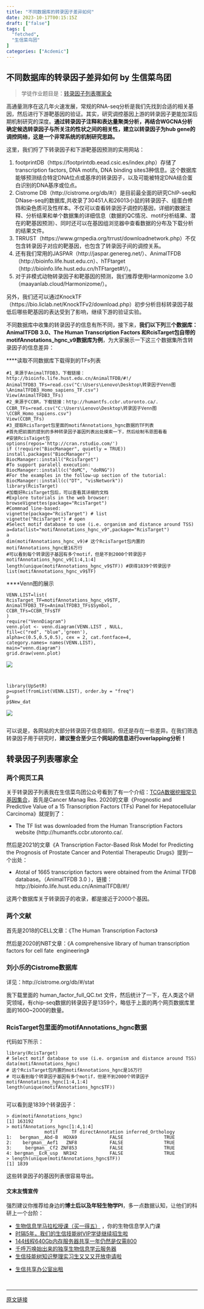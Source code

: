 ```yaml
---
title: "不同数据库的转录因子差异如何"
date: 2023-10-17T00:15:15Z
draft: ["false"]
tags: [
  "fetched",
  "生信菜鸟团"
]
categories: ["Acdemic"]
---
```

不同数据库的转录因子差异如何 by 生信菜鸟团
------
<div><section data-tool="mdnice编辑器" data-website="https://www.mdnice.com"><section data-tool="mdnice编辑器" data-website="https://www.mdnice.com"><blockquote data-tool="mdnice编辑器"><p>学徒作业题目是：<a target="_blank" href="http://mp.weixin.qq.com/s?__biz=MzAxMDkxODM1Ng==&amp;mid=2247518128&amp;idx=1&amp;sn=05606122b4e36bf432f8ea3260a12083&amp;chksm=9b4bc70bac3c4e1d73fd614f1028e67a7679d2690b0d04aa51e969a77f84ab07d16f3f99de3d&amp;scene=21#wechat_redirect" textvalue="转录因子列表哪家全" linktype="text" imgurl="" imgdata="null" data-itemshowtype="0" tab="innerlink" data-linktype="2">转录因子列表哪家全</a></p></blockquote></section><p data-tool="mdnice编辑器">高通量测序在这几年火速发展，常规的RNA-seq分析是我们先找到合适的相关基因，然后进行下游靶基因的验证。其实，研究调控基因上游的转录因子更能加深后期机制研究的深度。<strong>通过转录因子注释和表达量聚类分析，再结合WGCNA分析确定候选转录因子与所关注的性状之间的相关性，建立以转录因子为hub gene的调控网络，这是一个非常系统的机制研究思路。</strong></p><p data-tool="mdnice编辑器">这里，我们捋了下转录因子和下游靶基因预测的实用网站：</p><ol data-tool="mdnice编辑器"><li><section>footprintDB（https://footprintdb.eead.csic.es/index.php）存储了transcription factors, DNA motifs, DNA binding sites3种信息。这个数据库能够预测结合特定DNA位点或基序的转录因子，以及可能被特定DNA结合蛋白识别的DNA基序或位点。</section></li><li><section>Cistrome DB（http://cistrome.org/db/#/）是目前最全面的研究ChIP-seq和DNase-seq的数据库,共收录了30451人和26013小鼠的转录因子、组蛋白修饰和染色质可及性样本。不仅可以查看转录因子调控的基因，详细的数据注释、分析结果和单个数据集的详细信息（数据的QC情况、motif分析结果、潜在的靶基因预测）、同时还可以在基因组浏览器中查看数据的分布及下载分析的结果文件。</section></li><li><section>TRRUST（https://www.grnpedia.org/trrust/downloadnetwork.php）不仅包含转录因子对应的靶基因，也包含了转录因子间的调控关系。</section></li><li><section>还有我们常用的JASPAR（http://jaspar.genereg.net/）、AnimalTFDB（http://bioinfo.life.hust.edu.cn）、hTFtarget（http://bioinfo.life.hust.edu.cn/hTFtarget#!/）。</section></li><li><section>对于非模式动物转录因子和靶基因的预测，我们推荐使用Harmonizome 3.0（maayanlab.cloud/Harmonizome/）。</section></li></ol><p data-tool="mdnice编辑器">另外，我们还可以通过KnockTF（https://bio.liclab.net/KnockTFv2/download.php）初步分析目标转录因子敲低后哪些靶基因的表达受到了影响，继续下游的验证实验。</p><p data-tool="mdnice编辑器">不同数据库中收集的转录因子的信息有所不同，接下来，<strong>我们以下列三个数据库：AnimalTFDB 3.0、The Human Transcription Factors 和RcisTarget包自带的motifAnnotations_hgnc_v9数据库为例</strong>，为大家展示一下这三个数据集所含转录因子的信息差异：</p><p data-tool="mdnice编辑器">****读取不同数据库下载得到的TFs列表</p><pre data-tool="mdnice编辑器"><span></span><code><span>#1_来源于AnimalTFDB3，下载链接：http://bioinfo.life.hust.edu.cn/AnimalTFDB/#!/</span><br>AnimalTFDB3_TFs=read.csv(<span>"C:\Users\Lenovo\Desktop\转录因子Venn图\AnimalTFDB3_Homo_sapiens_TF.csv"</span>)<br>View(AnimalTFDB3_TFs)<br><span>#2_来源于CCBR，下载链接：http://humantfs.ccbr.utoronto.ca/.</span><br>CCBR_TFs=read.csv(<span>"C:\Users\Lenovo\Desktop\转录因子Venn图\CCBR_Homo_sapiens.csv"</span>)<br>View(CCBR_TFs)<br><span>#3_提取RcisTarget包里面的motifAnnotations_hgnc数据的TF列表</span><br><span>#首先把前面的提到的多种转录因子基因列表出处摸索一下，然后绘制韦恩图看看</span><br><span>#安装RcisTaiget包</span><br>options(repos=<span>'http://cran.rstudio.com/'</span>)<br><span>if</span> (!require(<span>"BiocManager"</span>, quietly = TRUE))<br>install.packages(<span>"BiocManager"</span>)<br>BiocManager::install(<span>"RcisTarget"</span>)<br><span>#To support paralell execution:</span><br>BiocManager::install(c(<span>"doMC"</span>, <span>"doRNG"</span>))<br><span>#For the examples in the follow-up section of the tutorial:</span><br>BiocManager::install(c(<span>"DT"</span>, <span>"visNetwork"</span>))<br>library(RcisTarget)<br><span>#加载好RcisTarget包后，可以查看其详细的文档</span><br><span>#Explore tutorials in the web browser:</span><br>browseVignettes(package=<span>"RcisTarget"</span>)<br><span>#Commnad line-based:</span><br>vignette(package=<span>"RcisTarget"</span>) <span># list</span><br>vignette(<span>"RcisTarget"</span>) <span># open</span><br><span>#Select motif database to use (i.e. organism and distance around TSS)</span><br>a=data(list=<span>"motifAnnotations_hgnc_v9"</span>,package=<span>"RcisTarget"</span>)<br>a<br>dim(motifAnnotations_hgnc_v9)<span># 这个RcisTarget包内置的motifAnnotations_hgnc是16万行</span><br><span>#可以看到每个转录因子基因有多个motif，但是不到2000个转录因子</span><br>motifAnnotations_hgnc_v9[1:4,1:4]<br>length(unique(motifAnnotations_hgnc_v9<span>$TF</span>)) <span>#获得1839个转录因子</span><br>list(motifAnnotations_hgnc_v9<span>$TF</span>)<br></code></pre><p data-tool="mdnice编辑器">****Venn图的展示</p><pre data-tool="mdnice编辑器"><span></span><code>VENN.LIST=list(<br>RcisTarget_TF=motifAnnotations_hgnc_v9<span>$TF</span>,<br>AnimalTFDB3_TFs=AnimalTFDB3_TFs<span>$Symbol</span>,<br>CCBR_TFs=CCBR_TFs<span>$TF</span><br>)<br>require(<span>"VennDiagram"</span>)<br>venn.plot &lt;- venn.diagram(VENN.LIST , NULL,<br>fill=c(<span>"red"</span>, <span>"blue"</span>,<span>'green'</span>),<br>alpha=c(0.5,0.5,0.5), cex = 2, cat.fontface=4,<br>category.names= names(VENN.LIST),<br>main=<span>"venn.diagram"</span>)<br>grid.draw(venn.plot)<br></code><p><img data-galleryid="" data-ratio="1.0097323600973236" data-s="300,640" data-src="https://mmbiz.qpic.cn/mmbiz_png/iaRJcrq2Losic0DBiciagreK2SSuw2ibqHJeLew2nxkHKR77CaMW9I41ADZQl2iaz0l9RuGZAo4OUaoTcrX5YYib8PwAw/640?wx_fmt=png" data-type="png" data-w="822" src="https://mmbiz.qpic.cn/mmbiz_png/iaRJcrq2Losic0DBiciagreK2SSuw2ibqHJeLew2nxkHKR77CaMW9I41ADZQl2iaz0l9RuGZAo4OUaoTcrX5YYib8PwAw/640?wx_fmt=png"></p><code><br></code></pre><pre data-tool="mdnice编辑器"><code>library(UpSetR)<br>p=upset(fromList(VENN.LIST), order.by = <span>"freq"</span>)<br>p<br>p<span>$New_dat</span><br></code><p><img data-galleryid="" data-ratio="1.0195121951219512" data-s="300,640" data-src="https://mmbiz.qpic.cn/mmbiz_png/iaRJcrq2Losic0DBiciagreK2SSuw2ibqHJeLft8fHic1UkRcn6icoB5DviciaH2JVhFoHLwb3Fhl0Xib8xmNibcfghxnm8dA/640?wx_fmt=png" data-type="png" data-w="820" src="https://mmbiz.qpic.cn/mmbiz_png/iaRJcrq2Losic0DBiciagreK2SSuw2ibqHJeLft8fHic1UkRcn6icoB5DviciaH2JVhFoHLwb3Fhl0Xib8xmNibcfghxnm8dA/640?wx_fmt=png"></p><code><span></span></code></pre></section><p>可以说是，各网站的大部分转录因子信息相同，但还是存在一些差异。在我们筛选转录因子用于研究时，<strong>建议整合至少三个网站的信息进行overlapping分析！</strong><br></p><section data-tool="mdnice编辑器" data-website="https://www.mdnice.com"><h1 data-tool="mdnice编辑器"><span></span><span>转录因子列表哪家全</span><span></span></h1><h3 data-tool="mdnice编辑器"><span></span><span>两个网页工具</span><span></span></h3><p data-tool="mdnice编辑器">关于转录因子列表我在生信菜鸟团公众号看到了有一个介绍：<a href="https://mp.weixin.qq.com/s?__biz=MzUzMTEwODk0Ng==&amp;mid=2247506156&amp;idx=1&amp;sn=e7357f1ce51d51ea3c6c496d8dbd6c6f&amp;scene=21#wechat_redirect" data-linktype="2">TCGA数据挖掘常见基因集合</a>，首先是Cancer Manag Res. 2020的文章《Prognostic and Predictive Value of a 15 Transcription Factors (TFs) Panel for Hepatocellular Carcinoma》就提到了：</p><ul data-tool="mdnice编辑器"><li><section>The TF list was downloaded from the Human Transcription Factors website (http://humantfs.ccbr.utoronto.ca/.</section></li></ul><p data-tool="mdnice编辑器">然后是2021的文章《A Transcription Factor-Based Risk Model for Predicting the Prognosis of Prostate Cancer and Potential Therapeutic Drugs》提到一个出处：</p><ul data-tool="mdnice编辑器"><li><section>Atotal of 1665 transcription factors were obtained from the Animal TFDB database。（AnimalTFDB 3.0 ），链接：http://bioinfo.life.hust.edu.cn/AnimalTFDB/#!/</section></li></ul><p data-tool="mdnice编辑器">这两个数据库关于转录因子的收录，都是接近于2000个基因。</p><h3 data-tool="mdnice编辑器"><span></span><span>两个文献</span><span></span></h3><p data-tool="mdnice编辑器">首先是2018的CELL文章：《The Human Transcription Factors》</p><p data-tool="mdnice编辑器">然后是2020的NBT文章：《A comprehensive library of human transcription factors for cell fate  engineering》</p><h3 data-tool="mdnice编辑器"><span></span><span>刘小乐的Cistrome数据库</span><span></span></h3><p data-tool="mdnice编辑器">详见：http://cistrome.org/db/#/stat</p><p data-tool="mdnice编辑器">我下载里面的 human_factor_full_QC.txt 文件，然后统计了一下，在人类这个研究领域，有chip-seq数据的转录因子是1359个，略低于上面的两个网页数据库里面的1600~2000的数量。</p><h3 data-tool="mdnice编辑器"><span></span><span>RcisTarget包里面的motifAnnotations_hgnc数据</span><span></span></h3><p data-tool="mdnice编辑器">代码如下所示：</p><pre data-tool="mdnice编辑器"><span></span><code><span>library</span>(RcisTarget)<br><span># Select motif database to use (i.e. organism and distance around TSS)</span><br>data(motifAnnotations_hgnc)<br><span># 这个RcisTarget包内置的motifAnnotations_hgnc是16万行</span><br><span># 可以看到每个转录因子基因有多个motif，但是不到2000个转录因子</span><br>motifAnnotations_hgnc[<span>1</span>:<span>4</span>,<span>1</span>:<span>4</span>]<br>length(unique(motifAnnotations_hgnc$TF))<br><br></code></pre><p data-tool="mdnice编辑器">可以看到是1839个转录因子：</p><pre data-tool="mdnice编辑器"><span></span><code>&gt; dim(motifAnnotations_hgnc)<br>[1] 163192      7<br>&gt; motifAnnotations_hgnc[1:4,1:4]<br>              motif     TF directAnnotation inferred_Orthology<br>1:   bergman__Abd-B  HOXA9            FALSE               TRUE<br>2:    bergman__Aef1   ZNF8            FALSE               TRUE<br>3:     bergman__Cf2 ZNF853            FALSE               TRUE<br>4: bergman__EcR_usp  NR1H2            FALSE               TRUE<br>&gt; length(unique(motifAnnotations_hgnc<span>$TF</span>))<br>[1] 1839<br></code></pre><p data-tool="mdnice编辑器">这些转录因子的基因列表很容易导出。</p><h4 data-tool="mdnice编辑器">文末友情宣传</h4><p data-tool="mdnice编辑器">强烈建议你推荐给身边的<strong>博士后以及年轻生物学PI</strong>，多一点数据认知，让他们的科研上一个台阶：</p><ul data-tool="mdnice编辑器"><li><section><a target="_blank" href="http://mp.weixin.qq.com/s?__biz=MzAxMDkxODM1Ng==&amp;mid=2247524930&amp;idx=5&amp;sn=19d5eb52cbba6389c6238cd7943d96c7&amp;chksm=9b4b22f9ac3cabefa5c0436a6e723c3ad447fd67bdd2f9d500043220c5e97e6934b6015977e3&amp;scene=21#wechat_redirect" textvalue="生物信息学马拉松授课（买一得‍五）" linktype="text" imgurl="" imgdata="null" data-itemshowtype="0" tab="innerlink" data-linktype="2" hasload="1">生物信息学马拉松授课（买一得五）</a> ，你的生物信息学入门课</section></li><li><section><a target="_blank" href="http://mp.weixin.qq.com/s?__biz=MzAxMDkxODM1Ng==&amp;mid=2247524148&amp;idx=1&amp;sn=7806da6feb41a36493c519c1cfc1d3ac&amp;chksm=9b4bdf8fac3c569960369602f1ef26639cb366b250f233b2297d1f059471c0458335bfc0b829&amp;scene=21#wechat_redirect" textvalue="时隔5年，我们的生信技能树VIP学徒继续招生啦" linktype="text" imgurl="" imgdata="null" data-itemshowtype="0" tab="innerlink" data-linktype="2" hasload="1">时隔5年，我们的生信技能树VIP学徒继续招生啦</a><br></section></li><li><section><a target="_blank" href="http://mp.weixin.qq.com/s?__biz=MzAxMDkxODM1Ng==&amp;mid=2247522831&amp;idx=2&amp;sn=1744efdf428465425a145ff3a982198b&amp;chksm=9b4bdab4ac3c53a28fbecbbff4f254f470b54a7a20468bb753b295b930315e1ec45bcbabc10b&amp;scene=21#wechat_redirect" textvalue="144线程640Gb内存服务器共享一年‍仍然是仅需800" linktype="text" imgurl="" imgdata="null" data-itemshowtype="0" tab="innerlink" data-linktype="2" hasload="1">144线程640Gb内存服务器共享一年仍然是仅需800</a></section></li><li><section><a target="_blank" href="http://mp.weixin.qq.com/s?__biz=MzAxMDkxODM1Ng==&amp;mid=2247519765&amp;idx=1&amp;sn=ce5a8c8182f854c88043059f8c2cb9ff&amp;chksm=9b4bceaeac3c47b88c19941d43dbb1401f3a92206481a0afc41159927868199643f795d62a7e&amp;scene=21#wechat_redirect" textvalue="千呼万唤始出来的独享生物信息学云服务器" linktype="text" imgurl="" imgdata="null" data-itemshowtype="0" tab="innerlink" data-linktype="2" hasload="1">千呼万唤始出来的独享生物信息学云服务器</a></section></li><li><section><a target="_blank" href="http://mp.weixin.qq.com/s?__biz=MzAxMDkxODM1Ng==&amp;mid=2247519765&amp;idx=1&amp;sn=ce5a8c8182f854c88043059f8c2cb9ff&amp;chksm=9b4bceaeac3c47b88c19941d43dbb1401f3a92206481a0afc41159927868199643f795d62a7e&amp;scene=21#wechat_redirect" textvalue="千呼万唤始出来的独享生物信息学云服务器" linktype="text" imgurl="" imgdata="null" data-itemshowtype="0" tab="innerlink" data-linktype="2" hasload="1"></a><a target="_blank" href="http://mp.weixin.qq.com/s?__biz=MzAxMDkxODM1Ng==&amp;mid=2247524275&amp;idx=1&amp;sn=fa592ee29f636f34387491d0fceadd8e&amp;chksm=9b4bdf08ac3c561e0881974b3817beb0a0e514dc1a8df4c34c2b6653da6fa78e09acb03c70c2&amp;scene=21#wechat_redirect" textvalue="生信技能树知识整理实习生又又又开放申请啦" linktype="text" imgurl="" imgdata="null" data-itemshowtype="0" tab="innerlink" data-linktype="2" hasload="1">生信技能树知识整理实习生又又又开放申请啦</a></section></li><li><p><a target="_blank" href="http://mp.weixin.qq.com/s?__biz=MzAxMDkxODM1Ng==&amp;mid=2247524432&amp;idx=1&amp;sn=5b33b0c6807a9e6939c332c58fabff89&amp;chksm=9b4b20ebac3ca9fdb3d8bfaf2bef5552f64eb70e7fae557cc7197fb1a23b3e8bc31b585bf829&amp;scene=21#wechat_redirect" textvalue="生信共享办公室出租" linktype="text" imgurl="" imgdata="null" data-itemshowtype="0" tab="innerlink" data-linktype="2" hasload="1">生信共享办公室出租</a></p></li></ul><p data-tool="mdnice编辑器"><br></p></section><p><mp-style-type data-value="10000"></mp-style-type></p></div>  
<hr>
<a href="https://mp.weixin.qq.com/s/4IAXMbijZ6YEqh8yj9n0Ig",target="_blank" rel="noopener noreferrer">原文链接</a>
